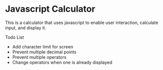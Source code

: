 # Javascript Calculator

This is a calculator that uses javascript to enable user interaction, calculate input, and display it.

Todo List
- Add character limit for screen
- Prevent multiple decimal points
- Prevent multiple operators
- Change operators when one is already displayed
